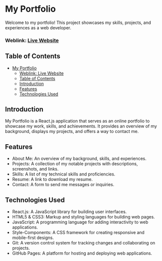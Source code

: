 # My Portfolio

Welcome to my portfolio! This project showcases my skills, projects, and experiences as a web developer.

### Weblink: [Live Website](https://shahidh-portfolio.vercel.app/)

## Table of Contents

- [My Portfolio](#my-portfolio)
  - [Weblink: Live Website](#weblink-live-website)
  - [Table of Contents](#table-of-contents)
  - [Introduction](#introduction)
  - [Features](#features)
  - [Technologies Used](#technologies-used)

## Introduction

My Portfolio is a React.js application that serves as an online portfolio to showcase my work, skills, and achievements. It provides an overview of my background, displays my projects, and offers a way to contact me.

## Features

- About Me: An overview of my background, skills, and experiences.
- Projects: A collection of my notable projects with descriptions, screenshots, and links.
- Skills: A list of my technical skills and proficiencies.
- Resume: A link to download my resume.
- Contact: A form to send me messages or inquiries.

## Technologies Used

- React.js: A JavaScript library for building user interfaces.
- HTML5 & CSS3: Markup and styling languages for building web pages.
- JavaScript: A programming language for adding interactivity to web applications.
- Style-Components: A CSS framework for creating responsive and mobile-first designs.
- Git: A version control system for tracking changes and collaborating on projects.
- GitHub Pages: A platform for hosting and deploying web applications.
